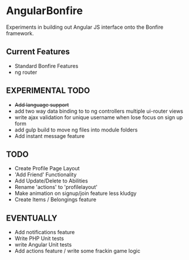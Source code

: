 # AngularBonfire

Experiments in building out Angular JS interface onto the Bonfire framework.

## Current Features

- Standard Bonfire Features
- ng router

## EXPERIMENTAL TODO

- ~~Add language support~~
- add two way data binding to to ng controllers multiple ui-router views
- write ajax validation for unique username when lose focus on sign up form
- add gulp build to move ng files into module folders
- Add instant message feature

## TODO
- Create Profile Page Layout
- 'Add Friend' Functionality
- Add Update/Delete to Abilities
- Rename 'actions' to 'profilelayout'
- Make animation on signup/join feature less kludgy
- Create Items / Belongings feature

## EVENTUALLY
- Add notifications feature 
- Write PHP Unit tests
- write Angular Unit tests
- Add actions feature / write some frackin game logic





